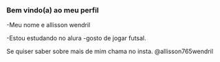 ### Bem vindo(a) ao meu perfil
-Meu nome e allisson wendril

-Estou estudando no alura
-gosto de jogar futsal.

Se quiser saber sobre mais de mim chama no insta.
@allisson765wendril
